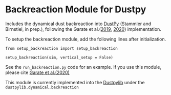 # Backreaction Module for Dustpy

Includes the dynamical dust backreaction into [DustPy](https://github.com/stammler/dustpy) (Stammler and Birnstiel, in prep.), following the Garate et al.([2019](https://ui.adsabs.harvard.edu/abs/2019ApJ...871...53G%2F/abstract), [2020](https://ui.adsabs.harvard.edu/abs/2020A%26A...635A.149G/abstract)) implementation.


To setup the backreaction module, add the following lines after initialization.

`from setup_backreaction import setup_backreaction`

`setup_backreaction(sim, vertical_setup = False)`



See the `run_backreaction.py` code for an example.
If you use this module, please cite [Garate et al.(2020)](https://ui.adsabs.harvard.edu/abs/2020A%26A...635A.149G/abstract)


This module is currently implemented into the [Dustpylib](https://github.com/stammler/dustpylib) under the `dustpylib.dynamical.backreaction`
